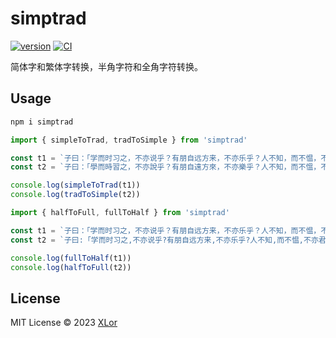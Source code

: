 # simptrad

[![version](https://img.shields.io/npm/v/simptrad?label=simptrad)](https://www.npmjs.com/package/simptrad) [![CI](https://github.com/yjl9903/simptrad/actions/workflows/ci.yml/badge.svg)](https://github.com/yjl9903/simptrad/actions/workflows/ci.yml)

简体字和繁体字转换，半角字符和全角字符转换。

## Usage

```bash
npm i simptrad
```

```ts
import { simpleToTrad, tradToSimple } from 'simptrad'

const t1 = `子曰：「学而时习之，不亦说乎？有朋自远方来，不亦乐乎？人不知，而不愠，不亦君子乎？」`
const t2 = `子曰：「學而時習之，不亦說乎？有朋自遠方來，不亦樂乎？人不知，而不慍，不亦君子乎？」`

console.log(simpleToTrad(t1))
console.log(tradToSimple(t2))
```

```ts
import { halfToFull, fullToHalf } from 'simptrad'

const t1 = `子曰：「学而时习之，不亦说乎？有朋自远方来，不亦乐乎？人不知，而不愠，不亦君子乎？」`;
const t2 = `子曰:「学而时习之,不亦说乎?有朋自远方来,不亦乐乎?人不知,而不愠,不亦君子乎?」`;

console.log(fullToHalf(t1))
console.log(halfToFull(t2))
```

## License

MIT License © 2023 [XLor](https://github.com/yjl9903)
